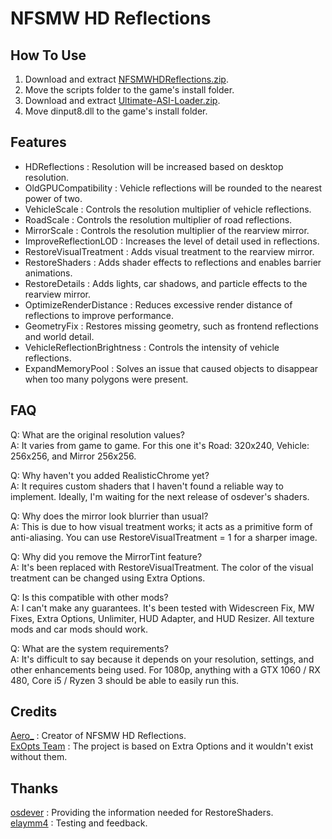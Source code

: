 # NFSMW HD Reflections

## How To Use  
1. Download and extract [NFSMWHDReflections.zip](https://github.com/AeroWidescreen/NFSMWHDReflections/releases).  
2. Move the scripts folder to the game's install folder.  
3. Download and extract [Ultimate-ASI-Loader.zip](https://github.com/ThirteenAG/Ultimate-ASI-Loader/releases).  
4. Move dinput8.dll to the game's install folder.  

## Features
- HDReflections : Resolution will be increased based on desktop resolution.
- OldGPUCompatibility : Vehicle reflections will be rounded to the nearest power of two.
- VehicleScale : Controls the resolution multiplier of vehicle reflections.
- RoadScale : Controls the resolution multiplier of road reflections.
- MirrorScale : Controls the resolution multiplier of the rearview mirror.
- ImproveReflectionLOD : Increases the level of detail used in reflections.  
- RestoreVisualTreatment : Adds visual treatment to the rearview mirror.  
- RestoreShaders : Adds shader effects to reflections and enables barrier animations.
- RestoreDetails : Adds lights, car shadows, and particle effects to the rearview mirror.   
- OptimizeRenderDistance : Reduces excessive render distance of reflections to improve performance. 
- GeometryFix : Restores missing geometry, such as frontend reflections and world detail.  
- VehicleReflectionBrightness : Controls the intensity of vehicle reflections.  
- ExpandMemoryPool : Solves an issue that caused objects to disappear when too many polygons were present.  

## FAQ
Q: What are the original resolution values?  
A: It varies from game to game. For this one it's Road: 320x240, Vehicle: 256x256, and Mirror 256x256.  

Q: Why haven't you added RealisticChrome yet?  
A: It requires custom shaders that I haven't found a reliable way to implement. Ideally, I'm waiting for the next release of osdever's shaders.  

Q: Why does the mirror look blurrier than usual?  
A: This is due to how visual treatment works; it acts as a primitive form of anti-aliasing. You can use RestoreVisualTreatment = 1 for a sharper image.

Q: Why did you remove the MirrorTint feature?  
A: It's been replaced with RestoreVisualTreatment. The color of the visual treatment can be changed using Extra Options.  

Q: Is this compatible with other mods?  
A: I can't make any guarantees. It's been tested with Widescreen Fix, MW Fixes, Extra Options, Unlimiter, HUD Adapter, and HUD Resizer. All texture mods and car mods should work.  

Q: What are the system requirements?  
A:  It's difficult to say because it depends on your resolution, settings, and other enhancements being used. For 1080p, anything with a GTX 1060 / RX 480, Core i5 / Ryzen 3 should be able to easily run this.  

## Credits
[Aero_](https://github.com/AeroWidescreen) : Creator of NFSMW HD Reflections.  
[ExOpts Team](https://github.com/ExOptsTeam/) : The project is based on Extra Options and it wouldn't exist without them.

## Thanks
[osdever](https://github.com/osdeverr) : Providing the information needed for RestoreShaders.  
[elaymm4](https://github.com/elaymm4) : Testing and feedback.  
